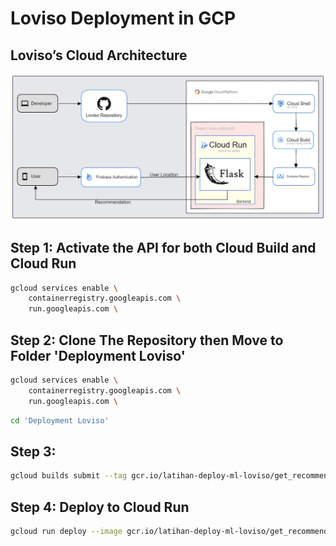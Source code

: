 # Loviso Deployment in GCP

## Loviso’s Cloud Architecture
![GLoviso’s Cloud Architecture](loviso-cloud-architecture.jpg)

## Step 1: Activate the API for both Cloud Build and Cloud Run 
```bash
gcloud services enable \
    containerregistry.googleapis.com \
    run.googleapis.com \
```

## Step 2: Clone The Repository then Move to Folder 'Deployment Loviso'
```bash
gcloud services enable \
    containerregistry.googleapis.com \
    run.googleapis.com \
```
```bash
cd 'Deployment Loviso'
```
## Step 3: 
```bash
gcloud builds submit --tag gcr.io/latihan-deploy-ml-loviso/get_recommendations
```

## Step 4: Deploy to Cloud Run
```bash
gcloud run deploy --image gcr.io/latihan-deploy-ml-loviso/get_recommendations --platform managed
```
